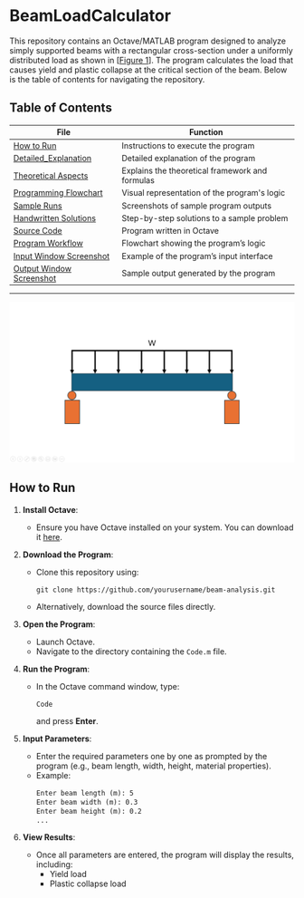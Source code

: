 # BeamLoadCalculator

This repository contains an Octave/MATLAB program designed to analyze simply supported beams with a rectangular cross-section under a uniformly distributed load as shown in [[Figure 1](#figure1)]. The program calculates the load that causes yield and plastic collapse at the critical section of the beam. Below is the table of contents for navigating the repository.

## Table of Contents
| File                                                   | Function                                               |
|--------------------------------------------------------|--------------------------------------------------------|
| [How to Run](README.md#how-to-run)                     | Instructions to execute the program                    |
| [Detailed_Explanation](Detailed_Explanation.md)        | Detailed explanation of the program                    |
| [Theoretical Aspects](Theoretical_aspects.md)          | Explains the theoretical framework and formulas        |
| [Programming Flowchart](Figure2.png)                   | Visual representation of the program's logic           |
| [Sample Runs](Figure3.png)                             | Screenshots of sample program outputs                  |
| [Handwritten Solutions](docs/)                         | Step-by-step solutions to a sample problem             |
| [Source Code](Code.m)                                  | Program written in Octave                              |
| [Program Workflow](Figure2.png)                        | Flowchart showing the program’s logic                  |
| [Input Window Screenshot](input_window.png)            | Example of the program’s input interface               |
| [Output Window Screenshot](output_window.png)          | Sample output generated by the program                 |


---
<a name="figure1"></a> ![Figure1](Figure1.png)

## How to Run

1. **Install Octave**:
   - Ensure you have Octave installed on your system. You can download it [here](https://www.gnu.org/software/octave/download.html).

2. **Download the Program**:
   - Clone this repository using:
     ```
     git clone https://github.com/yourusername/beam-analysis.git
     ```
   - Alternatively, download the source files directly.

3. **Open the Program**:
   - Launch Octave.
   - Navigate to the directory containing the `Code.m` file.

4. **Run the Program**:
   - In the Octave command window, type:
     ```
     Code
     ```
     and press **Enter**.

5. **Input Parameters**:
   - Enter the required parameters one by one as prompted by the program (e.g., beam length, width, height, material properties).
   - Example:
     ```
     Enter beam length (m): 5
     Enter beam width (m): 0.3
     Enter beam height (m): 0.2
     ...
     ```

6. **View Results**:
   - Once all parameters are entered, the program will display the results, including:
     - Yield load
     - Plastic collapse load
